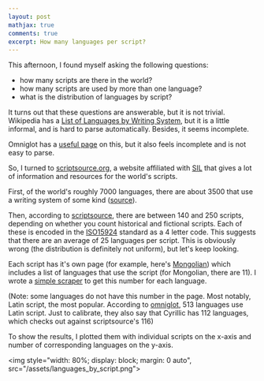 ```yaml
---
layout: post
mathjax: true
comments: true
excerpt: How many languages per script?
---
```


This afternoon, I found myself asking the following questions:

* how many scripts are there in the world?
* how many scripts are used by more than one language?
* what is the distribution of languages by script?

It turns out that these questions are answerable, but it is not trivial. Wikipedia has a [List of Languages by Writing System](https://en.wikipedia.org/wiki/List_of_languages_by_writing_system), but it is a little informal, and is hard to parse automatically. Besides, it seems incomplete. 

Omniglot has a [useful page](http://www.omniglot.com/writing/langalph.htm) on this, but it also feels incomplete and is not easy to parse.   

 So, I turned to [scriptsource.org](http://scriptsource.org/), a website affiliated with [SIL](http://www.sil.org/) that gives a lot of information and resources for the world's scripts. 

First, of the world's roughly 7000 languages, there are about 3500 that use a writing system of some kind ([source](https://www.ethnologue.com/enterprise-faq/how-many-languages-world-are-unwritten)). 

Then, according to [scriptsource](http://scriptsource.org/cms/scripts/page.php?item_id=script_overview), there are between 140 and 250 scripts, depending on whether you count historical and fictional scripts. Each of these is encoded in the [ISO15924](http://unicode.org/iso15924/iso15924-codes.html) standard as a 4 letter code. This suggests that there are an average of 25 languages per script. This is obviously wrong (the distribution is definitely not uniform), but let's keep looking. 

Each script has it's own page (for example, here's [Mongolian](http://scriptsource.org/cms/scripts/page.php?item_id=script_detail&key=Mong)) which includes a list of languages that use the script (for Mongolian, there are 11). I wrote a [simple scraper](https://gist.github.com/mayhewsw/1600aeade3693db38195) to get this number for each language.

(Note: some languages do not have this number in the page. Most notably, Latin script, the most popular. According to [omniglot](http://www.omniglot.com/writing/langalph.htm#latin), 513 languages use Latin script. Just to calibrate, they also say that Cyrillic has 112 languages, which checks out against scriptsource's 116)

To show the results, I plotted them with individual scripts on the x-axis and number of corresponding languages on the y-axis. 

<img style="width: 80%; display: block; margin: 0 auto", src="/assets/languages_by_script.png">









 


